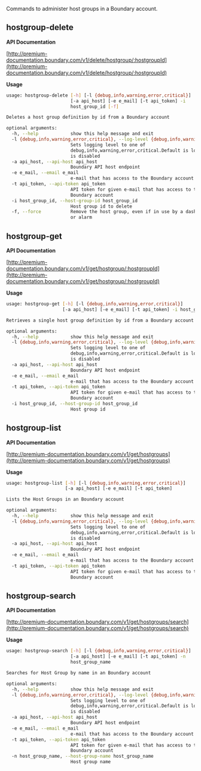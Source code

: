 Commands to administer host groups in a Boundary account.

## hostgroup-delete

**API Documentation**

[http://premium-documentation.boundary.com/v1/delete/hostgroup/:hostgroupId](http://premium-documentation.boundary.com/v1/delete/hostgroup/:hostgroupId)

**Usage**

```bash
usage: hostgroup-delete [-h] [-l {debug,info,warning,error,critical}]
                        [-a api_host] [-e e_mail] [-t api_token] -i
                        host_group_id [-f]

Deletes a host group definition by id from a Boundary account

optional arguments:
  -h, --help            show this help message and exit
  -l {debug,info,warning,error,critical}, --log-level {debug,info,warning,error,critical}
                        Sets logging level to one of
                        debug,info,warning,error,critical.Default is logging
                        is disabled
  -a api_host, --api-host api_host
                        Boundary API host endpoint
  -e e_mail, --email e_mail
                        e-mail that has access to the Boundary account
  -t api_token, --api-token api_token
                        API token for given e-mail that has access to the
                        Boundary account
  -i host_group_id, --host-group-id host_group_id
                        Host group id to delete
  -f, --force           Remove the host group, even if in use by a dashboard
                        or alarm
```

## hostgroup-get

**API Documentation**

[http://premium-documentation.boundary.com/v1/get/hostgroup/:hostgroupId](http://premium-documentation.boundary.com/v1/get/hostgroup/:hostgroupId)

**Usage**

```bash
usage: hostgroup-get [-h] [-l {debug,info,warning,error,critical}]
                     [-a api_host] [-e e_mail] [-t api_token] -i host_group_id

Retrieves a single host group definition by id from a Boundary account

optional arguments:
  -h, --help            show this help message and exit
  -l {debug,info,warning,error,critical}, --log-level {debug,info,warning,error,critical}
                        Sets logging level to one of
                        debug,info,warning,error,critical.Default is logging
                        is disabled
  -a api_host, --api-host api_host
                        Boundary API host endpoint
  -e e_mail, --email e_mail
                        e-mail that has access to the Boundary account
  -t api_token, --api-token api_token
                        API token for given e-mail that has access to the
                        Boundary account
  -i host_group_id, --host-group-id host_group_id
                        Host group id
```

## hostgroup-list

**API Documentation**

[http://premium-documentation.boundary.com/v1/get/hostgroups](http://premium-documentation.boundary.com/v1/get/hostgroups)

**Usage**

```bash
usage: hostgroup-list [-h] [-l {debug,info,warning,error,critical}]
                      [-a api_host] [-e e_mail] [-t api_token]

Lists the Host Groups in an Boundary account

optional arguments:
  -h, --help            show this help message and exit
  -l {debug,info,warning,error,critical}, --log-level {debug,info,warning,error,critical}
                        Sets logging level to one of
                        debug,info,warning,error,critical.Default is logging
                        is disabled
  -a api_host, --api-host api_host
                        Boundary API host endpoint
  -e e_mail, --email e_mail
                        e-mail that has access to the Boundary account
  -t api_token, --api-token api_token
                        API token for given e-mail that has access to the
                        Boundary account
```


## hostgroup-search

**API Documentation**

[http://premium-documentation.boundary.com/v1/get/hostgroups/search](http://premium-documentation.boundary.com/v1/get/hostgroups/search)

**Usage**

```bash
usage: hostgroup-search [-h] [-l {debug,info,warning,error,critical}]
                        [-a api_host] [-e e_mail] [-t api_token] -n
                        host_group_name

Searches for Host Group by name in an Boundary account

optional arguments:
  -h, --help            show this help message and exit
  -l {debug,info,warning,error,critical}, --log-level {debug,info,warning,error,critical}
                        Sets logging level to one of
                        debug,info,warning,error,critical.Default is logging
                        is disabled
  -a api_host, --api-host api_host
                        Boundary API host endpoint
  -e e_mail, --email e_mail
                        e-mail that has access to the Boundary account
  -t api_token, --api-token api_token
                        API token for given e-mail that has access to the
                        Boundary account
  -n host_group_name, --host-group-name host_group_name
                        Host group name
```
